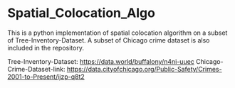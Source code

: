 # Spatial_Colocation_Algo
This is a python implementation of spatial colocation algorithm on a subset of Tree-Inventory-Dataset. A subset of Chicago crime dataset is also included in the repository.

Tree-Inventory-Dataset: https://data.world/buffalony/n4ni-uuec
Chicago-Crime-Dataset-link: https://data.cityofchicago.org/Public-Safety/Crimes-2001-to-Present/ijzp-q8t2
